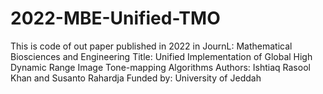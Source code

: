 # 2022-MBE-Unified-TMO
This is code of out paper published in 2022 in
JournL: Mathematical Biosciences and Engineering
Title: Unified Implementation of Global High Dynamic Range Image Tone-mapping Algorithms
Authors: Ishtiaq Rasool Khan and Susanto Rahardja
Funded by: University of Jeddah
